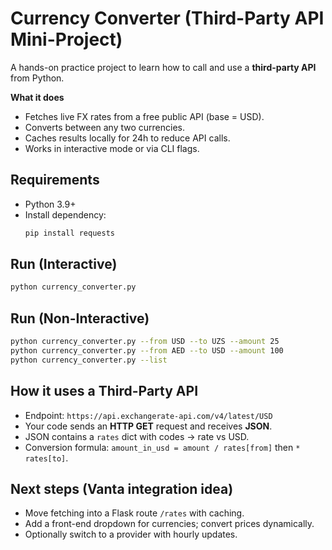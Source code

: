 
# Currency Converter (Third-Party API Mini-Project)

A hands-on practice project to learn how to call and use a **third-party API** from Python.

**What it does**
- Fetches live FX rates from a free public API (base = USD).
- Converts between any two currencies.
- Caches results locally for 24h to reduce API calls.
- Works in interactive mode or via CLI flags.

## Requirements
- Python 3.9+
- Install dependency:
  ```bash
  pip install requests
  ```

## Run (Interactive)
```bash
python currency_converter.py
```

## Run (Non-Interactive)
```bash
python currency_converter.py --from USD --to UZS --amount 25
python currency_converter.py --from AED --to USD --amount 100
python currency_converter.py --list
```

## How it uses a Third-Party API
- Endpoint: `https://api.exchangerate-api.com/v4/latest/USD`
- Your code sends an **HTTP GET** request and receives **JSON**.
- JSON contains a `rates` dict with codes → rate vs USD.
- Conversion formula: `amount_in_usd = amount / rates[from]` then `* rates[to]`.

## Next steps (Vanta integration idea)
- Move fetching into a Flask route `/rates` with caching.
- Add a front-end dropdown for currencies; convert prices dynamically.
- Optionally switch to a provider with hourly updates.
